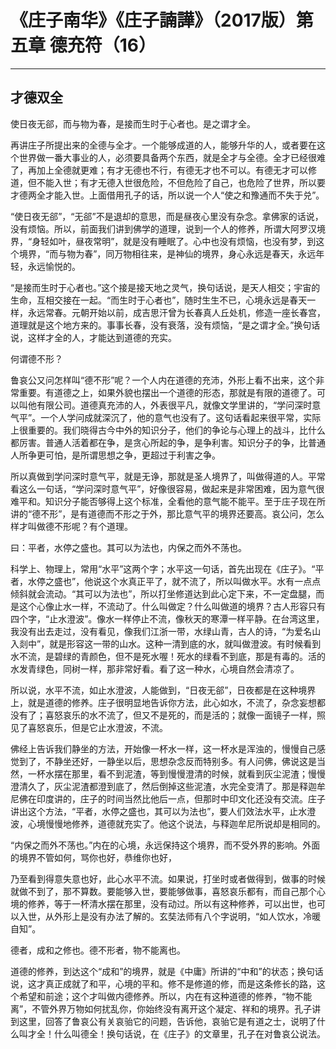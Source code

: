 # 《庄子南华》《庄子諵譁》（2017版）第五章 德充符（16）

------

## 才德双全

使日夜无郤，而与物为春，是接而生时于心者也。是之谓才全。

再讲庄子所提出来的全德与全才。一个能够成道的人，能够升华的人，或者要在这个世界做一番大事业的人，必须要具备两个东西，就是全才与全德。全才已经很难了，再加上全德就更难；有才无德也不行，有德无才也不可以。有德无才可以修道，但不能入世；有才无德入世很危险，不但危险了自己，也危险了世界，所以要才德两全才能入世。上面借用孔子的话，所以说一个人“使之和豫通而不失于兑”。

“使日夜无郤”，“无郤”不是退却的意思，而是昼夜心里没有杂念。拿佛家的话说，没有烦恼。所以，前面我们讲到佛学的道理，说到一个人的修养，所谓大阿罗汉境界，“身轻如叶，昼夜常明”，就是没有睡眠了。心中也没有烦恼，也没有梦，到这个境界，“而与物为春”，同万物相往来，是神仙的境界，身心永远是春天，永远年轻，永远愉悦的。

“是接而生时于心者也。”这个接是接天地之灵气，换句话说，是天人相交；宇宙的生命，互相交接在一起。“而生时于心者也”，随时生生不已，心境永远是春天一样，永远常春。元朝开始以前，成吉思汗曾为长春真人丘处机，修造一座长春宫，道理就是这个地方来的。事事长春，没有衰落，没有烦恼，“是之谓才全。”换句话说，这样才全的人，才能达到道德的充实。

何谓德不形？

鲁哀公又问怎样叫“德不形”呢？一个人内在道德的充沛，外形上看不出来，这个非常重要。有道德之上，如果外貌也摆出一个道德的形态，那就是有限的道德了。可以叫他有限公司。道德真充沛的人，外表很平凡，就像文学里讲的，“学问深时意气平”。一个人学问成就深沉了，他的意气也没有了。这句话看起来很平常，实际上很重要的。我们晓得古今中外的知识分子，他们的争论与心理上的战斗，比什么都厉害。普通人活着都在争，是贪心所起的争，是争利害。知识分子的争，比普通人所争更可怕，是所谓思想之争，更超过于利害之争。

所以真做到学问深时意气平，就是无诤，那就是圣人境界了，叫做得道的人。平常看这么一句话，“学问深时意气平”，好像很容易，做起来是非常困难，因为意气很难平和。知识分子能否够得上这个标准，全看他的意气能不能平。至于庄子现在所讲的“德不形”，是有道德而不形之于外，那比意气平的境界还要高。哀公问，怎么样才叫做德不形呢？有个道理。

曰：平者，水停之盛也。其可以为法也，内保之而外不荡也。

科学上、物理上，常用“水平”这两个字；水平这一句话，首先出现在《庄子》。“平者，水停之盛也”，他说这个水真正平了，就不流了，所以叫做水平。水有一点点倾斜就会流动。“其可以为法也”，所以打坐修道达到此心定下来，不一定盘腿，而是这个心像止水一样，不流动了。什么叫做定？什么叫做道的境界？古人形容只有四个字，“止水澄波”。像水一样停止不流，像秋天的寒潭一样平静。在台湾这里，我没有出去走过，没有看见，像我们江浙一带，水绿山青，古人的诗，“为爱名山入剡中”，就是形容这一带的山水。这种一清到底的水，就叫做澄波。有时候看到水不流，是碧绿的青颜色，但不是死水喔！死水的绿看不到底，那是有毒的。活的水发青绿色，同树一样，那非常好看。看了这一种水，心境自然会清凉了。

所以说，水平不流，如止水澄波，人能做到，“日夜无郤”，日夜都是在这种境界上，就是道德的修养。庄子很明显地告诉你方法，此心如水，不流了，杂念妄想都没有了；喜怒哀乐的水不流了，但又不是死的，而是活的；就像一面镜子一样，照见了喜怒哀乐，但是它止水澄波，不流。

佛经上告诉我们静坐的方法，开始像一杯水一样，这一杯水是浑浊的，慢慢自己感觉到了，不静坐还好，一静坐以后，思想杂念反而特别多。有人问佛，佛说这是当然，一杯水摆在那里，看不到泥渣，等到慢慢澄清的时候，就看到灰尘泥渣；慢慢澄清久了，灰尘泥渣都澄到底了，然后倒掉这些泥渣，水完全变清了。那是释迦牟尼佛在印度讲的，庄子的时间当然比他后一点，但那时中印文化还没有交流。庄子讲出这个方法，“平者，水停之盛也，其可以为法也”，要人们效法水平，止水澄波，心境慢慢地修养，道德就充实了。他这个说法，与释迦牟尼所说却是相同的。

“内保之而外不荡也。”内在的心境，永远保持这个境界，而不受外界的影响。外面的境界不管如何，骂你也好，恭维你也好，

乃至看到得意失意也好，此心水平不流。如果说，打坐时或者做得到，做事的时候就做不到了，那不算数。要能够入世，要能够做事，喜怒哀乐都有，而自己那个心境的修养，等于一杯清水摆在那里，没有动过。所以有这种修养，可以出世，也可以入世，从外形上是没有办法了解的。玄奘法师有八个字说明，“如人饮水，冷暖自知”。

德者，成和之修也。德不形者，物不能离也。

道德的修养，到达这个“成和”的境界，就是《中庸》所讲的“中和”的状态；换句话说，这才真正成就了和平，心境的平和。修不是修道的修，而是这条修长的路，这个希望和前途；这个才叫做内德修养。所以，内在有这种道德的修养，“物不能离”，不管外界万物如何扰乱你，你始终没有离开这个凝定、祥和的境界。孔子讲到这里，回答了鲁哀公有关哀骀它的问题，告诉他，哀骀它是有道之士，说明了什么叫才全！什么叫德全！换句话说，在《庄子》的文章里，孔子在对鲁哀公说法。